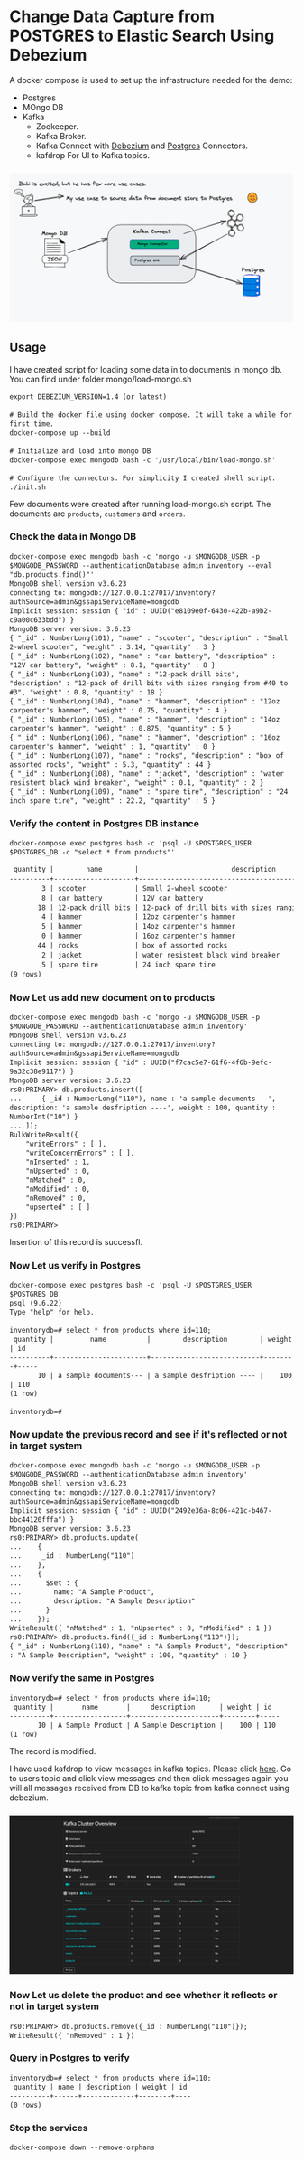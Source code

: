 
#  Change Data Capture from POSTGRES to Elastic Search Using Debezium

  A docker compose is used to set up the infrastructure needed for the demo:
  * Postgres
  * MOngo DB
  * Kafka
	  * Zookeeper.
	  * Kafka Broker. 
	  * Kafka Connect with [Debezium](https://debezium.io/) and  [Postgres](https://github.com/confluentinc/kafka-connect-elasticsearch) Connectors.
	  * kafdrop For UI to Kafka topics.

### ![Solution Overview](images/1.png)

## Usage
I have created script for loading some data in to documents in mongo db. You can find under folder mongo/load-mongo.sh

``` shell
export DEBEZIUM_VERSION=1.4 (or latest)

# Build the docker file using docker compose. It will take a while for first time.
docker-compose up --build

# Initialize and load into mongo DB
docker-compose exec mongodb bash -c '/usr/local/bin/load-mongo.sh'

# Configure the connectors. For simplicity I created shell script. 
./init.sh
```
Few documents were created after running load-mongo.sh script. The documents are `products`, `customers` and `orders`.

### Check the data in Mongo DB
``` shell
docker-compose exec mongodb bash -c 'mongo -u $MONGODB_USER -p $MONGODB_PASSWORD --authenticationDatabase admin inventory --eval "db.products.find()"'
MongoDB shell version v3.6.23
connecting to: mongodb://127.0.0.1:27017/inventory?authSource=admin&gssapiServiceName=mongodb
Implicit session: session { "id" : UUID("e8109e0f-6430-422b-a9b2-c9a00c633bdd") }
MongoDB server version: 3.6.23
{ "_id" : NumberLong(101), "name" : "scooter", "description" : "Small 2-wheel scooter", "weight" : 3.14, "quantity" : 3 }
{ "_id" : NumberLong(102), "name" : "car battery", "description" : "12V car battery", "weight" : 8.1, "quantity" : 8 }
{ "_id" : NumberLong(103), "name" : "12-pack drill bits", "description" : "12-pack of drill bits with sizes ranging from #40 to #3", "weight" : 0.8, "quantity" : 18 }
{ "_id" : NumberLong(104), "name" : "hammer", "description" : "12oz carpenter's hammer", "weight" : 0.75, "quantity" : 4 }
{ "_id" : NumberLong(105), "name" : "hammer", "description" : "14oz carpenter's hammer", "weight" : 0.875, "quantity" : 5 }
{ "_id" : NumberLong(106), "name" : "hammer", "description" : "16oz carpenter's hammer", "weight" : 1, "quantity" : 0 }
{ "_id" : NumberLong(107), "name" : "rocks", "description" : "box of assorted rocks", "weight" : 5.3, "quantity" : 44 }
{ "_id" : NumberLong(108), "name" : "jacket", "description" : "water resistent black wind breaker", "weight" : 0.1, "quantity" : 2 }
{ "_id" : NumberLong(109), "name" : "spare tire", "description" : "24 inch spare tire", "weight" : 22.2, "quantity" : 5 }
```
### Verify the content in Postgres DB instance
``` shell
docker-compose exec postgres bash -c 'psql -U $POSTGRES_USER $POSTGRES_DB -c "select * from products"'
```                                                                
``` html
 quantity |        name        |                       description                       | weight | id
----------+--------------------+---------------------------------------------------------+--------+-----
        3 | scooter            | Small 2-wheel scooter                                   |   3.14 | 101
        8 | car battery        | 12V car battery                                         |    8.1 | 102
       18 | 12-pack drill bits | 12-pack of drill bits with sizes ranging from #40 to #3 |    0.8 | 103
        4 | hammer             | 12oz carpenter's hammer                                 |   0.75 | 104
        5 | hammer             | 14oz carpenter's hammer                                 |  0.875 | 105
        0 | hammer             | 16oz carpenter's hammer                                 |      1 | 106
       44 | rocks              | box of assorted rocks                                   |    5.3 | 107
        2 | jacket             | water resistent black wind breaker                      |    0.1 | 108
        5 | spare tire         | 24 inch spare tire                                      |   22.2 | 109
(9 rows)
```
### Now Let us add new document on to products
``` shell
docker-compose exec mongodb bash -c 'mongo -u $MONGODB_USER -p $MONGODB_PASSWORD --authenticationDatabase admin inventory'
MongoDB shell version v3.6.23
connecting to: mongodb://127.0.0.1:27017/inventory?authSource=admin&gssapiServiceName=mongodb
Implicit session: session { "id" : UUID("f7cac5e7-61f6-4f6b-9efc-9a32c38e9117") }
MongoDB server version: 3.6.23
rs0:PRIMARY> db.products.insert([
...     { _id : NumberLong("110"), name : 'a sample documents---', description: 'a sample desfription ----', weight : 100, quantity : NumberInt("10") }
... ]);
BulkWriteResult({
	"writeErrors" : [ ],
	"writeConcernErrors" : [ ],
	"nInserted" : 1,
	"nUpserted" : 0,
	"nMatched" : 0,
	"nModified" : 0,
	"nRemoved" : 0,
	"upserted" : [ ]
})
rs0:PRIMARY>
```
Insertion of this record is successfl.
### Now Let us verify in Postgres
``` shell
docker-compose exec postgres bash -c 'psql -U $POSTGRES_USER $POSTGRES_DB'
psql (9.6.22)
Type "help" for help.

inventorydb=# select * from products where id=110;
 quantity |         name          |        description        | weight | id
----------+-----------------------+---------------------------+--------+-----
       10 | a sample documents--- | a sample desfription ---- |    100 | 110
(1 row)

inventorydb=#
```
### Now update the previous record and see if it's reflected or not in target system
``` shell
docker-compose exec mongodb bash -c 'mongo -u $MONGODB_USER -p $MONGODB_PASSWORD --authenticationDatabase admin inventory'
MongoDB shell version v3.6.23
connecting to: mongodb://127.0.0.1:27017/inventory?authSource=admin&gssapiServiceName=mongodb
Implicit session: session { "id" : UUID("2492e36a-8c06-421c-b467-bbc44120fffa") }
MongoDB server version: 3.6.23
rs0:PRIMARY> db.products.update(
...    {
...     _id : NumberLong("110")
...    },
...    {
...      $set : {
...        name: "A Sample Product",
...        description: "A Sample Description"
...      }
...    });
WriteResult({ "nMatched" : 1, "nUpserted" : 0, "nModified" : 1 })
rs0:PRIMARY> db.products.find({_id : NumberLong("110")});
{ "_id" : NumberLong(110), "name" : "A Sample Product", "description" : "A Sample Description", "weight" : 100, "quantity" : 10 }
```
### Now verify the same in Postgres
``` shell
inventorydb=# select * from products where id=110;
 quantity |       name       |     description      | weight | id
----------+------------------+----------------------+--------+-----
       10 | A Sample Product | A Sample Description |    100 | 110
(1 row)
```
The record is modified. 

I have used kafdrop to view messages in kafka topics. Please click [here](http://localhost:9100/). Go to users topic and click view messages and then click messages again you will all messages received from DB to kafka topic from kafka connect using debezium.

###  ![View Message](images/2.png)

### Now Let us delete the product and see whether it reflects or not in target system
``` shell
rs0:PRIMARY> db.products.remove({_id : NumberLong("110")});
WriteResult({ "nRemoved" : 1 })
```
### Query in Postgres to verify
``` shell
inventorydb=# select * from products where id=110;
 quantity | name | description | weight | id
----------+------+-------------+--------+----
(0 rows)
```

### Stop the services
``` shell
docker-compose down --remove-orphans
```